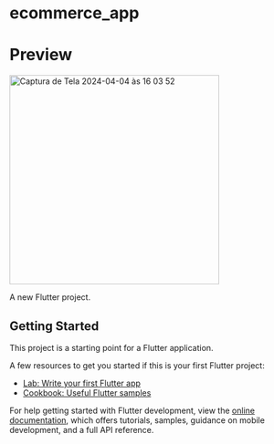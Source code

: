 # ecommerce_app


# Preview
<img width="367" alt="Captura de Tela 2024-04-04 às 16 03 52" src="https://github.com/YagoCardoso/ecommerce_app/assets/48061155/82b55286-d9d3-4a8e-b7f4-586cf167e579">


A new Flutter project.

## Getting Started

This project is a starting point for a Flutter application.

A few resources to get you started if this is your first Flutter project:

- [Lab: Write your first Flutter app](https://docs.flutter.dev/get-started/codelab)
- [Cookbook: Useful Flutter samples](https://docs.flutter.dev/cookbook)

For help getting started with Flutter development, view the
[online documentation](https://docs.flutter.dev/), which offers tutorials,
samples, guidance on mobile development, and a full API reference.
